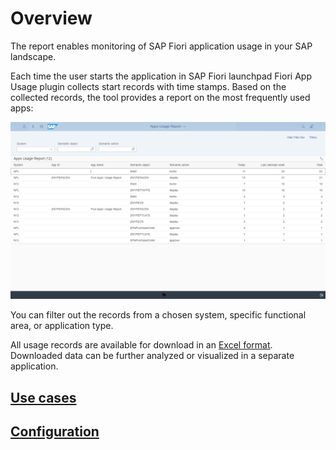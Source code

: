 # Overview

The report enables monitoring of SAP Fiori application usage in your SAP landscape.

Each time the user starts the application in SAP Fiori launchpad Fiori App Usage plugin collects start records with time stamps. Based on the collected records, the tool provides a report on the most frequently used apps:

[![](res/fa.png)](res/fa.png)

You can filter out the records from a chosen system, specific functional area, or application type.

All usage records are available for download in an [Excel format](features/posts/recexp.md). Downloaded data can be further analyzed or visualized in a separate application.

## [Use cases](use-cases/index.md)

## [Configuration](https://fioritracker.org/fiori-app-usage/configuration)



